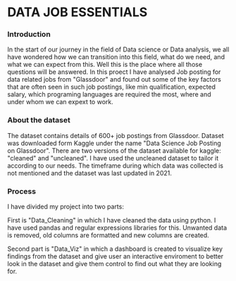 # DATA JOB ESSENTIALS

### Introduction

In the start of our journey in the field of Data science or Data analysis, we all have wondered how we can transition into this field, what do we need, and what we can expect from this. Well this is the place where all those questions will be answered. In this proect I have analysed Job posting for data related jobs from "Glassdoor" and found out some of the key factors that are often seen in such job postings, like min qualification, expected salary, which programing languages are required the most, where and under whom we can expext to work.

### About the dataset

The dataset contains details of 600+ job postings from Glassdoor. Dataset was downloaded form Kaggle under the name "Data Science Job Posting on Glassdoor". There are two versions of the dataset available for kaggle: "cleaned" and "uncleaned". I have used the uncleaned dataset to tailor it according to our needs. The timeframe during which data was collected is not mentioned and the dataset was last updated in 2021. 

### Process

I have divided my project into two parts: 

First is "Data_Cleaning" in which I have cleaned the data using python. I have used pandas and regular expressions libraries for this. Unwanted data is removed, old columns are formatted and new columns are created.

Second part is "Data_Viz" in which a dashboard is created to visualize key findings from the dataset and give user an interactive enviroment to better look in the dataset and give them control to find out what they are looking for.